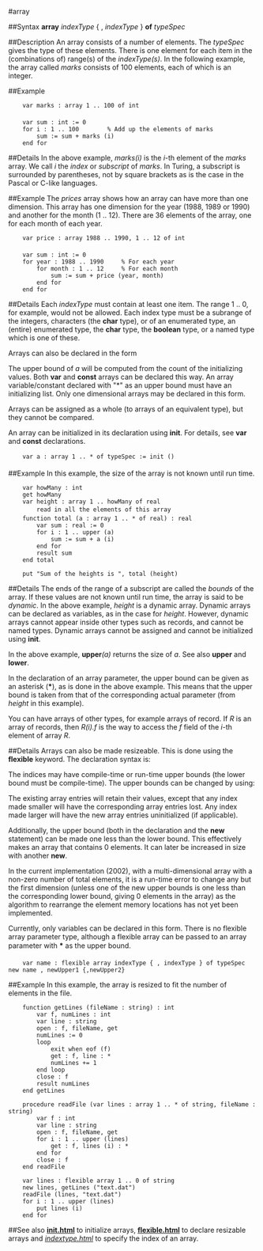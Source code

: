 
#array

##Syntax
**array** _indexType_ { , _indexType_ } **of** _typeSpec_


##Description
An array consists of a number of elements. The _typeSpec_ gives the type of these elements. There is one element for each item in the (combinations of) range(s) of the _indexType(s)_. In the following example, the array called _marks_ consists of 100 elements, each of which is an integer.


##Example


        var marks : array 1 .. 100 of int
        
        var sum : int := 0
        for i : 1 .. 100        % Add up the elements of marks
            sum := sum + marks (i)
        end for
##Details
In the above example, _marks(i)_ is the _i_-th element of the _marks_ array. We call _i_ the _index_ or _subscript_ of _marks_. In Turing, a subscript is surrounded by parentheses, not by square brackets as is the case in the Pascal or C-like languages.


##Example
The _prices_ array shows how an array can have more than one dimension. This array has one dimension for the year (1988, 1989 or 1990) and another for the month (1 .. 12). There are 36 elements of the array, one for each month of each year.

        var price : array 1988 .. 1990, 1 .. 12 of int
        
        var sum : int := 0
        for year : 1988 .. 1990     % For each year
            for month : 1 .. 12     % For each month
                sum := sum + price (year, month)
            end for
        end for
##Details
Each _indexType_ must contain at least one item. The range 1 .. 0, for example, would not be allowed. Each index type must be a subrange of the integers, characters (the **char** type), or of an enumerated type, an (entire) enumerated type, the **char** type, the **boolean** type, or a named type which is one of these.

Arrays can also be declared in the form

The upper bound of _a_ will be computed from the count of the initializing values. Both **var** and **const** arrays can be declared this way. An array variable/constant declared with "*" as an upper bound must have an initializing list. Only one dimensional arrays may be declared in this form.

Arrays can be assigned as a whole (to arrays of an equivalent type), but they cannot be compared.

An array can be initialized in its declaration using **init**. For details, see **var** and **const** declarations.

        var a : array 1 .. * of typeSpec := init ()
##Example
In this example, the size of the array is not known until run time.

        var howMany : int
        get howMany
        var height : array 1 .. howMany of real
            read in all the elements of this array
        function total (a : array 1 .. * of real) : real
            var sum : real := 0
            for i : 1 .. upper (a)
                sum := sum + a (i)
            end for
            result sum
        end total
        
        put "Sum of the heights is ", total (height)
##Details
The ends of the range of a subscript are called the _bounds_ of the array. If these values are not known until run time, the array is said to be _dynamic_. In the above example, _height_ is a dynamic array. Dynamic arrays can be declared as variables, as in the case for _height_. However, dynamic arrays cannot appear inside other types such as records, and cannot be named types. Dynamic arrays cannot be assigned and cannot be initialized using **init**.

In the above example, **upper**_(a)_ returns the size of _a_. See also **upper** and **lower**.

In the declaration of an array parameter, the upper bound can be given as an asterisk (__*__), as is done in the above example. This means that the upper bound is taken from that of the corresponding actual parameter (from _height_ in this example).

You can have arrays of other types, for example arrays of record. If _R_ is an array of records, then _R(i).f_ is the way to access the _f_ field of the _i_-th element of array _R_.


##Details
Arrays can also be made resizeable. This is done using the **flexible** keyword. The declaration syntax is:

The indices may have compile-time or run-time upper bounds (the lower bound must be compile-time). The upper bounds can be changed by using:

The existing array entries will retain their values, except that any index made smaller will have the corresponding array entries lost. Any index made larger will have the new array entries uninitialized (if applicable).

Additionally, the upper bound (both in the declaration and the **new** statement) can be made one less than the lower bound. This effectively makes an array that contains 0 elements. It can later be increased in size with another **new**.

In the current implementation (2002), with a multi-dimensional array with a non-zero number of total elements, it is a run-time error to change any but the first dimension (unless one of the new upper bounds is one less than the corresponding lower bound, giving 0 elements in the array) as the algorithm to rearrange the element memory locations has not yet been implemented.

Currently, only variables can be declared in this form. There is no flexible array parameter type, although a flexible array can be passed to an array parameter with &#147;__*__&#148; as the upper bound.

        var name : flexible array indexType { , indexType } of typeSpec        new name , newUpper1 {,newUpper2}
##Example
In this example, the array is resized to fit the number of elements in the file.

        function getLines (fileName : string) : int
            var f, numLines : int
            var line : string
            open : f, fileName, get
            numLines := 0
            loop
                exit when eof (f)
                get : f, line : *
                numLines += 1
            end loop
            close : f
            result numLines
        end getLines 
        
        procedure readFile (var lines : array 1 .. * of string, fileName : string)
            var f : int
            var line : string
            open : f, fileName, get
            for i : 1 .. upper (lines)
                get : f, lines (i) : *
            end for    
			close : f
        end readFile
            
        var lines : flexible array 1 .. 0 of string
        new lines, getLines ("text.dat")
        readFile (lines, "text.dat")
        for i : 1 .. upper (lines)
            put lines (i)
        end for
##See also
**[init.html](init)** to initialize arrays, **[flexible.html](flexible)** to declare resizable arrays and _[indextype.html](indexType)_ to specify the index of an array.

